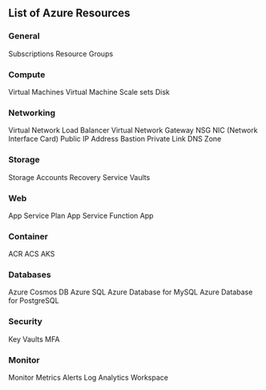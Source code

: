 ## List of Azure Resources

### General
Subscriptions
Resource Groups

### Compute
Virtual Machines
Virtual Machine Scale sets
Disk

### Networking
Virtual Network
Load Balancer
Virtual Network Gateway
NSG
NIC (Network Interface Card)
Public IP Address
Bastion
Private Link
DNS Zone

### Storage
Storage Accounts
Recovery Service Vaults

### Web
App Service Plan
App Service
Function App

### Container 
ACR
ACS
AKS

### Databases
Azure Cosmos DB
Azure SQL
Azure Database for MySQL
Azure Database for PostgreSQL

### Security
Key Vaults
MFA

### Monitor
Monitor
Metrics
Alerts
Log Analytics Workspace

